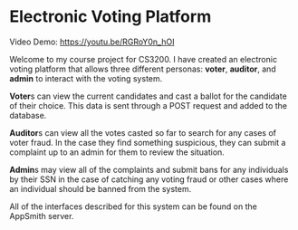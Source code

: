 # Electronic Voting Platform

Video Demo: https://youtu.be/RGRoY0n_hOI

Welcome to my course project for CS3200. I have created an electronic voting platform that allows three different personas: **voter**, **auditor**, and **admin** to interact with the voting system.

**Voter**s can view the current candidates and cast a ballot for the candidate of their choice. This data is sent through a POST request and added to the database.

**Auditor**s can view all the votes casted so far to search for any cases of voter fraud. In the case they find something suspicious, they can submit a complaint up to an admin for them to review the situation.

**Admin**s may view all of the complaints and submit bans for any individuals by their SSN in the case of catching any voting fraud or other cases where an individual should be banned from the system.

All of the interfaces described for this system can be found on the AppSmith server.



